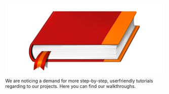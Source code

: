 ![](book_pixabay.png)

We are noticing a demand for more step-by-step, userfriendly tutorials regarding to our projects. Here you can find our walkthroughs.